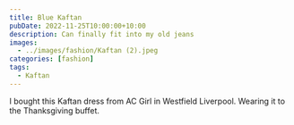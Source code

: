 ```yaml
---
title: Blue Kaftan
pubDate: 2022-11-25T10:00:00+10:00
description: Can finally fit into my old jeans
images:
  - ../images/fashion/Kaftan (2).jpeg
categories: [fashion]
tags:
  - Kaftan
---
```


I bought this Kaftan dress from AC Girl in Westfield Liverpool. Wearing it to the Thanksgiving buffet.
